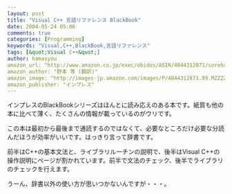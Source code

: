 ```yaml
---
layout: post
title: "Visual C++ 言語リファレンス BlackBook"
date: 2004-05-24 05:06
comments: true
categories: [Programming]
keywords: "Visual,C++,BlackBook,言語リファレンス"
tags: [&quot;Visual C++&quot;]
author: hamasyou
amazon_url: "http://www.amazon.co.jp/exec/obidos/ASIN/4844312871/sorehabooks-22"
amazon_author: "野本 等 (翻訳)"
amazon_image: "http://images-jp.amazon.com/images/P/4844312871.09.MZZZZZZZ.jpg"
amazon_publisher: "インプレス"
---
```


インプレスのBlackBookシリーズはほんとに読み応えのある本です。紙質も他の本に比べて薄く、たくさんの情報が載っているのがウリです。


<!-- more -->

この本は最初から最後まで通読するのではなくて、必要なところだけ必要な分読んだほうが効率がいいです。はっきり言って辞書です。

前半はC++の基本文法と、ライブラリルーチンの説明で、後半はVisual C++の操作説明にページが割かれています。前半で文法のチェック、後半でライブラリのチェックを行えます。

うーん、辞書以外の使い方が思いつかないんですが・・・。




